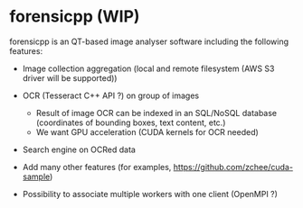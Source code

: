 <!--
 Copyright 2022 gab
 
 Licensed under the Apache License, Version 2.0 (the "License");
 you may not use this file except in compliance with the License.
 You may obtain a copy of the License at
 
     http://www.apache.org/licenses/LICENSE-2.0
 
 Unless required by applicable law or agreed to in writing, software
 distributed under the License is distributed on an "AS IS" BASIS,
 WITHOUT WARRANTIES OR CONDITIONS OF ANY KIND, either express or implied.
 See the License for the specific language governing permissions and
 limitations under the License.
-->

# forensicpp (WIP)

forensicpp is an QT-based image analyser software including the following features:

* Image collection aggregation (local and remote filesystem (AWS S3 driver will be supported))
* OCR (Tesseract C++ API ?) on group of images
    * Result of image OCR can be indexed in an SQL/NoSQL database (coordinates of bounding boxes, text content, etc.)
    * We want GPU acceleration (CUDA kernels for OCR needed)
* Search engine on OCRed data
* Add many other features (for examples, https://github.com/zchee/cuda-sample)

* Possibility to associate multiple workers with one client (OpenMPI ?) 